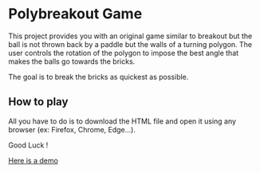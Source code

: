 # Polybreakout Game
This project provides you with an original game similar to breakout but the ball is not thrown back by a paddle but the walls of a turning polygon. The user controls the rotation of the polygon to impose the best angle that makes the balls go towards the bricks. 

The goal is to break the bricks as quickest as possible.

## How to play
All you have to do is to download the HTML file and open it using any browser (ex: Firefox, Chrome, Edge...).

Good Luck !

[Here is a demo](https://github.com/user-attachments/assets/f12f456c-3720-49a3-9900-5f0f57c37717)
